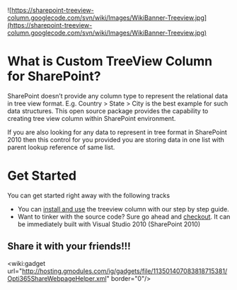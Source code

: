 ![https://sharepoint-treeview-column.googlecode.com/svn/wiki/Images/WikiBanner-Treeview.jpg](https://sharepoint-treeview-column.googlecode.com/svn/wiki/Images/WikiBanner-Treeview.jpg)


# What is Custom TreeView Column for SharePoint? #

SharePoint doesn’t provide any column type to represent the relational data in tree view format. E.g. Country > State > City is the best example for such data structures. This open source package provides the capability to creating tree view column within SharePoint environment.

If you are also looking for any data to represent in tree format in SharePoint 2010 then this control for you provided you are storing data in one list with parent lookup reference of same list.


# Get Started #

You can get started right away with the following tracks

  * You can [install and use](GettingStarted.md) the treeview column with our step by step guide.
  * Want to tinker with the source code? Sure go ahead and [checkout](http://code.google.com/p/sharepoint-treeview-column/source/checkout). It can be immediately built with Visual Studio 2010 (SharePoint 2010)

## Share it with your friends!!! ##
&lt;wiki:gadget url="http://hosting.gmodules.com/ig/gadgets/file/113501407083818715381/Opti365ShareWebpageHelper.xml" border="0"/&gt;







